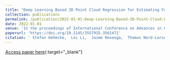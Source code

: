 ```yaml
---
title: "Deep Learning Based 3D Point Cloud Regression for Estimating Forest Biomass"
collection: publications
permalink: /publication/2022-01-01-Deep-Learning-Based-3D-Point-Cloud-Regression-for-Estimating-Forest-Biomass
date: 2022-01-01
venue: 'In the proceedings of International Conference on Advances in Geographic Information Systems (SIGSPATIAL)'
paperurl: 'https://doi.org/10.1145/3557915.3561471'
citation: ' Stefan Oehmcke,  Lei Li,  Jaime Revenga,  Thomas Nord-Larsen,  Katerina Trepekli,  Fabian Gieseke,  Christian Igel, &quot;Deep Learning Based 3D Point Cloud Regression for Estimating Forest Biomass.&quot; In the proceedings of International Conference on Advances in Geographic Information Systems (SIGSPATIAL), 2022.'
---
```

[Access paper here](https://doi.org/10.1145/3557915.3561471){:target="_blank"}
